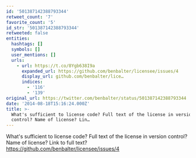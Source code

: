 ```yaml
---
id: '501387142388793344'
retweet_count: '7'
favorite_count: '5'
id_str: '501387142388793344'
retweeted: false
entities:
  hashtags: []
  symbols: []
  user_mentions: []
  urls:
    - url: https://t.co/8Ygb638I9a
      expanded_url: https://github.com/benbalter/licensee/issues/4
      display_url: github.com/benbalter/lice…
      indices:
        - '116'
        - '139'
original_url: https://twitter.com/benbalter/status/501387142388793344
date: '2014-08-18T15:16:24.000Z'
title: >-
  What's sufficient to license code? Full text of the license in version
  control? Name of license? Lin…
---
```


What's sufficient to license code? Full text of the license in version control? Name of license? Link to full text? https://github.com/benbalter/licensee/issues/4